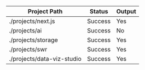 | Project Path | Status | Output |
| --- | --- | --- | 
| ./projects/next.js | Success | Yes |
| ./projects/ai | Success | No |
| ./projects/storage | Success | Yes |
| ./projects/swr | Success | Yes |
| ./projects/data-viz-studio | Success | Yes |
